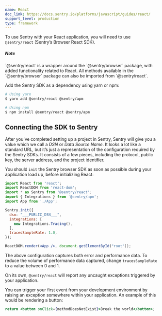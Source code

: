 ```yaml
---
name: React
doc_link: https://docs.sentry.io/platforms/javascript/guides/react/
support_level: production
type: framework
---
```


To use Sentry with your React application, you will need to use `@sentry/react` (Sentry’s Browser React SDK).

<div class="alert alert-info" role="alert"><h5 class="no_toc">Note</h5><div class="alert-body content-flush-bottom">`@sentry/react` is a wrapper around the `@sentry/browser` package, with added functionality related to React. All methods available in the `@sentry/browser` package can also be imported from `@sentry/react`.</div>
</div>

Add the Sentry SDK as a dependency using yarn or npm:

```bash
# Using yarn
$ yarn add @sentry/react @sentry/apm

# Using npm
$ npm install @sentry/react @sentry/apm
```

## Connecting the SDK to Sentry

After you've completed setting up a project in Sentry, Sentry will give you a value which we call a _DSN_ or _Data Source Name_. It looks a lot like a standard URL, but it’s just a representation of the configuration required by the Sentry SDKs. It consists of a few pieces, including the protocol, public key, the server address, and the project identifier.

You should `init` the Sentry browser SDK as soon as possible during your application load up, before initializing React:

```jsx
import React from 'react';
import ReactDOM from 'react-dom';
import * as Sentry from '@sentry/react';
import { Integrations } from '@sentry/apm';
import App from './App';

Sentry.init({
  dsn: "___PUBLIC_DSN___",
  integrations: [
    new Integrations.Tracing(),
  ],
  tracesSampleRate: 1.0,
});

ReactDOM.render(<App />, document.getElementById("root"));
```

The above configuration captures both error and performance data. To reduce the volume of performance data captured, change `tracesSampleRate` to a value between 0 and 1.

On its own, `@sentry/react` will report any uncaught exceptions triggered by your application.

You can trigger your first event from your development environment by raising an exception somewhere within your application. An example of this would be rendering a button:

```jsx
return <button onClick={methodDoesNotExist}>Break the world</button>;
```
